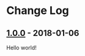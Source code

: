 # Change Log

## [1.0.0] - 2018-01-06

Hello world!

[1.0.0]: https://github.com/jlmakes/tealight/tree/1.0.0
